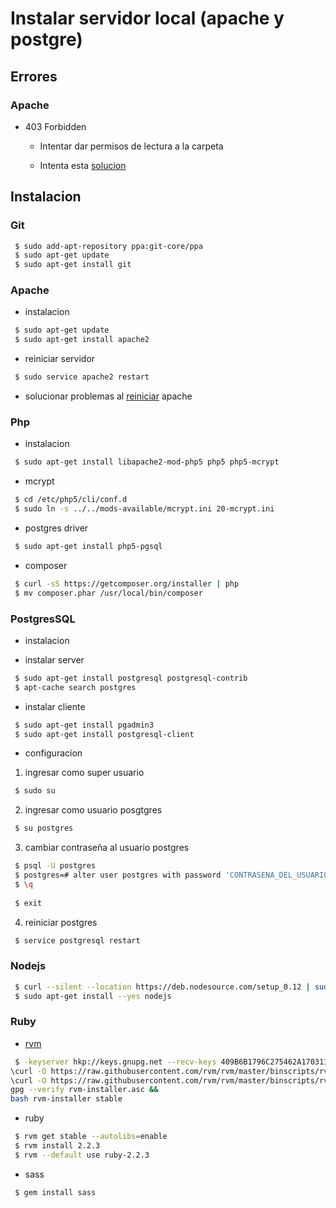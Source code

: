 # Instalar servidor local (apache y postgre)

## Errores

### Apache

- 403 Forbidden

  * Intentar dar permisos de lectura a la carpeta
  
  * Intenta esta [solucion](http://stackoverflow.com/questions/10873295/error-message-forbidden-you-dont-have-permission-to-access-on-this-server)
  
  
## Instalacion

### Git

 ```sh
  $ sudo add-apt-repository ppa:git-core/ppa       
  $ sudo apt-get update                             
  $ sudo apt-get install git                                                 
 ```

### Apache
 - instalacion
 
 ```sh
  $ sudo apt-get update                
  $ sudo apt-get install apache2                
 ```
 - reiniciar servidor
 
 ```sh
  $ sudo service apache2 restart                                               
 ```
 
 - solucionar problemas al [reiniciar](http://tutorialforlinux.blogspot.pe/2013/10/solve-problem-ah00558-when-restarting.html) apache
 

### Php
 - instalacion
 
 ```sh
  $ sudo apt-get install libapache2-mod-php5 php5 php5-mcrypt                            
 ```
 
 - mcrypt
 ```sh
  $ cd /etc/php5/cli/conf.d                         
  $ sudo ln -s ../../mods-available/mcrypt.ini 20-mcrypt.ini               
 ```
 
 - postgres driver
 ```sh
  $ sudo apt-get install php5-pgsql
 ```
 
 - composer                   
 ```sh
  $ curl -sS https://getcomposer.org/installer | php                     
  $ mv composer.phar /usr/local/bin/composer                 
 ```
 
### PostgresSQL                           
- instalacion

 * instalar server                           
 
 ```sh
  $ sudo apt-get install postgresql postgresql-contrib                                    
  $ apt-cache search postgres  
 ```
 * instalar cliente                                                      

 ```sh
  $ sudo apt-get install pgadmin3                                                      
  $ sudo apt-get install postgresql-client                           
 ```
- configuracion                   
 1) ingresar como super usuario                 
  ```sh
   $ sudo su                     
  ```
 2) ingresar como usuario posgtgres                   
  ```sh
   $ su postgres                     
  ```
 3) cambiar contraseña al usuario postgres             
  ```sh
   $ psql -U postgres                
   $ postgres=# alter user postgres with password 'CONTRASENA_DEL_USUARIO';  
   $ \q                     
   
   $ exit
  ```
 4) reiniciar postgres
  ```sh
   $ service postgresql restart
  ```
 
### Nodejs 

 ```sh
  $ curl --silent --location https://deb.nodesource.com/setup_0.12 | sudo bash -
  $ sudo apt-get install --yes nodejs                       
 ```
 
### Ruby
 - [rvm](http://elementaryos.stackexchange.com/questions/2577/how-to-install-ruby-2-2-3-on-elementary-os-freya)
 ```sh
  $ -keyserver hkp://keys.gnupg.net --recv-keys 409B6B1796C275462A1703113804BB82D39DC0E3 
\curl -O https://raw.githubusercontent.com/rvm/rvm/master/binscripts/rvm-installer 
\curl -O https://raw.githubusercontent.com/rvm/rvm/master/binscripts/rvm-installer.asc 
gpg --verify rvm-installer.asc && 
bash rvm-installer stable                       
 ```
 - ruby
 ```sh
  $ rvm get stable --autolibs=enable
  $ rvm install 2.2.3    
  $ rvm --default use ruby-2.2.3
 ```
 
 - sass
 ```sh
  $ gem install sass
 ```
